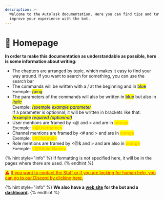 ```yaml
---
description: >-
  Welcome to the AutoTask documentation. Here you can find tips and tutorials to
  improve your experience with the bot.
---
```


# 📌 Homepage

**In order to make this documentation as understandable as possible, here is some information about writing:**



* The chapters are arranged by topic, which makes it easy to find your way around. If you want to search for something, you can use the search bar
* The commands will be written with a / at the beginning and in <mark style="color:blue;">blue</mark>\
  Exemple: <mark style="color:blue;">/ping</mark>
* The parameters of the commands will also be written in <mark style="color:blue;">blue</mark> but also in  _<mark style="color:blue;">italic</mark>_\
  Exemple: <mark style="color:blue;">/exemple</mark> <mark style="color:blue;"></mark>_<mark style="color:blue;">example parameter</mark>_\
  If a parameter is optionnal, it will be written in brackets like that: <mark style="color:blue;">/example</mark> <mark style="color:blue;"></mark>_<mark style="color:blue;">required (optionnal)</mark>_
* User mentions are framed by <@ and > and are in <mark style="color:orange;">orange</mark>\
  Exemple: <mark style="color:orange;"><@Username></mark>
* Channel mentions are framed by <# and > and are in <mark style="color:orange;">orange</mark>\
  Exemple: <mark style="color:orange;"><#Channel></mark>
* Role mentions are framed by <@& and > and are also in <mark style="color:orange;">orange</mark>\
  Exemple: <mark style="color:orange;"><@\&Role Name></mark>

{% hint style="info" %}
If formatting is not specified here, it will be in the pages where there are used.
{% endhint %}

[<mark style="color:red;">⚠️</mark>](https://discord.gg/bY2Xn6ntSy) [<mark style="color:red;">If you want to contact the Staff or if you are looking for human help, you can go to our Discord by clicking here.</mark>](https://discord.gg/bY2Xn6ntSy)

{% hint style="info" %}
**We also have a** [**web site**](https://zygocraft.com) **for the bot and a** [**dashboard**](https://zygocraft.com/dashboard)**.**
{% endhint %}
